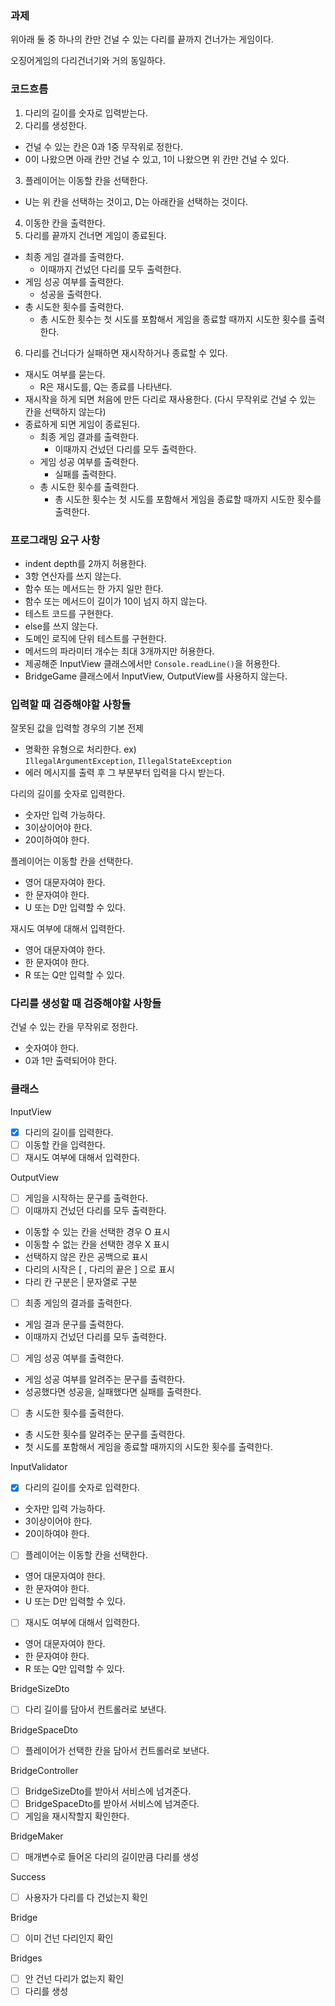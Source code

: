 ### 과제

위아래 둘 중 하나의 칸만 건널 수 있는 다리를 끝까지 건너가는 게임이다.

오징어게임의 다리건너기와 거의 동일하다.

### 코드흐름

1. 다리의 길이를 숫자로 입력받는다.
2. 다리를 생성한다.
  - 건널 수 있는 칸은 0과 1중 무작위로 정한다.
  - 0이 나왔으면 아래 칸만 건널 수 있고, 1이 나왔으면 위 칸만 건널 수 있다.
3. 플레이어는 이동할 칸을 선택한다.
  - U는 위 칸을 선택하는 것이고, D는 아래칸을 선택하는 것이다.
4. 이동한 칸을 출력한다.
5. 다리를 끝까지 건너면 게임이 종료된다.
  - 최종 게임 결과를 출력한다.
    - 이때까지 건넜던 다리를 모두 출력한다.
  - 게임 성공 여부를 출력한다.
    - 성공을 출력한다.
  - 총 시도한 횟수를 출력한다.
    - 총 시도한 횟수는 첫 시도를 포함해서 게임을 종료할 때까지 시도한 횟수를 출력한다.
6. 다리를 건너다가 실패하면 재시작하거나 종료할 수 있다.
  - 재시도 여부를 묻는다.
    - R은 재시도를, Q는 종료를 나타낸다.
  - 재시작을 하게 되면 처음에 만든 다리로 재사용한다. (다시 무작위로 건널 수 있는 칸을 선택하지 않는다)
  - 종료하게 되면 게임이 종료된다.
    - 최종 게임 결과를 출력한다.
      - 이때까지 건넜던 다리를 모두 출력한다.
    - 게임 성공 여부를 출력한다.
      - 실패를 출력한다.
    - 총 시도한 횟수를 출력한다.
      - 총 시도한 횟수는 첫 시도를 포함해서 게임을 종료할 때까지 시도한 횟수를 출력한다.

### 프로그래밍 요구 사항

- indent depth를 2까지 허용한다.
- 3항 연산자를 쓰지 않는다.
- 함수 또는 메서드는 한 가지 일만 한다.
- 함수 또는 메서드이 길이가 10이 넘지 하지 않는다.
- 테스트 코드를 구현한다.
- else를 쓰지 않는다.
- 도메인 로직에 단위 테스트를 구현한다.
- 메서드의 파라미터 개수는 최대 3개까지만 허용한다.
- 제공해준 InputView 클래스에서만 `Console.readLine()`을 허용한다.
- BridgeGame 클래스에서 InputView, OutputView를 사용하지 않는다.

### 입력할 때 검증해야할 사항들

잘못된 값을 입력할 경우의 기본 전제

- 명확한 유형으로 처리한다. ex) `IllegalArgumentException`, `IllegalStateException`
- 에러 메시지를 출력 후 그 부분부터 입력을 다시 받는다.

다리의 길이를 숫자로 입력한다.

- 숫자만 입력 가능하다.
- 3이상이어야 한다.
- 20이하여야 한다.

플레이어는 이동할 칸을 선택한다.

- 영어 대문자여야 한다.
- 한 문자여야 한다.
- U 또는 D만 입력할 수 있다.

재시도 여부에 대해서 입력한다.

- 영어 대문자여야 한다.
- 한 문자여야 한다.
- R 또는 Q만 입력할 수 있다.

### 다리를 생성할 때 검증해야할 사항들

건널 수 있는 칸을 무작위로 정한다.

- 숫자여야 한다.
- 0과 1만 출력되어야 한다.

### 클래스

InputView

- [x]  다리의 길이를 입력한다.
- [ ]  이동할 칸을 입력한다.
- [ ]  재시도 여부에 대해서 입력한다.

OutputView

- [ ]  게임을 시작하는 문구를 출력한다.
- [ ]  이때까지 건넜던 다리를 모두 출력한다.
  - 이동할 수 있는 칸을 선택한 경우 O 표시
  - 이동할 수 없는 칸을 선택한 경우 X 표시
  - 선택하지 않은 칸은 공백으로 표시
  - 다리의 시작은 [ , 다리의 끝은 ] 으로 표시
  - 다리 칸 구분은 | 문자열로 구분
- [ ]  최종 게임의 결과를 출력한다.
  - 게임 결과 문구를 출력한다.
  - 이때까지 건넜던 다리를 모두 출력한다.
- [ ]  게임 성공 여부를 출력한다.
  - 게임 성공 여부를 알려주는 문구를 출력한다.
  - 성공했다면 성공을, 실패했다면 실패를 출력한다.
- [ ]  총 시도한 횟수를 출력한다.
  - 총 시도한 횟수를 알려주는 문구를 출력한다.
  - 첫 시도를 포함해서 게임을 종료할 때까지의 시도한 횟수를 출력한다.

InputValidator

- [x]  다리의 길이를 숫자로 입력한다.
  - 숫자만 입력 가능하다.
  - 3이상이어야 한다.
  - 20이하여야 한다.
- [ ]  플레이어는 이동할 칸을 선택한다.
  - 영어 대문자여야 한다.
  - 한 문자여야 한다.
  - U 또는 D만 입력할 수 있다.
- [ ]  재시도 여부에 대해서 입력한다.
  - 영어 대문자여야 한다.
  - 한 문자여야 한다.
  - R 또는 Q만 입력할 수 있다.

BridgeSizeDto
- [ ]  다리 길이를 담아서 컨트롤러로 보낸다.

BridgeSpaceDto
- [ ]  플레이어가 선택한 칸을 담아서 컨트롤러로 보낸다.

BridgeController
- [ ]  BridgeSizeDto를 받아서 서비스에 넘겨준다.
- [ ]  BridgeSpaceDto를 받아서 서비스에 넘겨준다.
- [ ]  게임을 재시작할지 확인한다.

BridgeMaker
- [ ]  매개변수로 들어온 다리의 길이만큼 다리를 생성

Success
- [ ]  사용자가 다리를 다 건넜는지 확인

Bridge
- [ ]  이미 건넌 다리인지 확인

Bridges
- [ ]  안 건넌 다리가 없는지 확인
- [ ]  다리를 생성